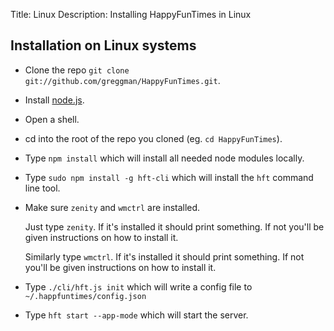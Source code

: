 Title: Linux
Description: Installing HappyFunTimes in Linux


## Installation on Linux systems

*   Clone the repo `git clone git://github.com/greggman/HappyFunTimes.git`.
*   Install [node.js](http://nodejs.org).
*   Open a shell.
*   cd into the root of the repo you cloned (eg. `cd HappyFunTimes`).
*   Type `npm install` which will install all needed node modules locally.
*   Type `sudo npm install -g hft-cli` which will install the `hft` command line tool.
*   Make sure `zenity` and `wmctrl` are installed.

    Just type `zenity`. If it's installed it should print something. If not you'll
    be given instructions on how to install it.

    Similarly type `wmctrl`. If it's installed it should print something. If not you'll
    be given instructions on how to install it.

*   Type `./cli/hft.js init` which will write a config file to `~/.happfuntimes/config.json`
*   Type `hft start --app-mode` which will start the server.

